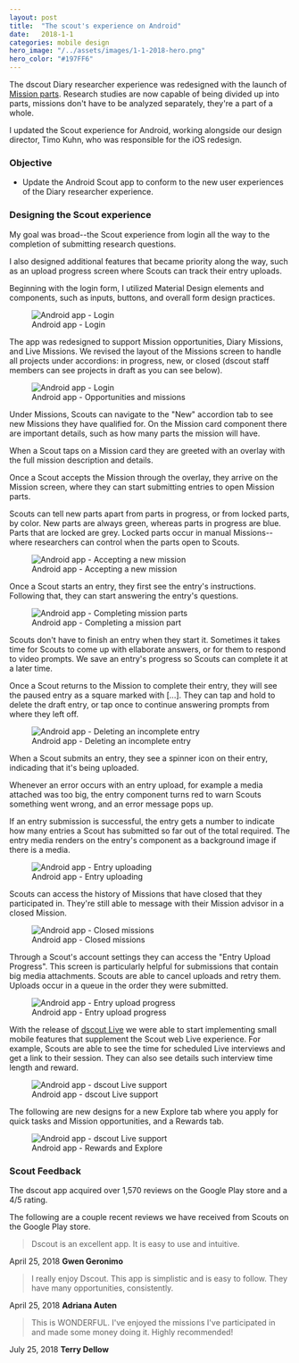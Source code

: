 ```yaml
---
layout: post
title:  "The scout's experience on Android"
date:   2018-1-1
categories: mobile design
hero_image: "/../assets/images/1-1-2018-hero.png"
hero_color: "#197FF6"
---
```

The dscout Diary researcher experience was redesigned with the launch of [Mission parts](/product/design/analyzing-entries-with-dscout/). Research studies are now capable of being divided up into parts, missions don't have to be analyzed separately, they're a part of a whole.

I updated the Scout experience for Android, working alongside our design director, Timo Kuhn, who was responsible for the iOS redesign.

### Objective
- Update the Android Scout app to conform to the new user experiences of the Diary researcher experience.

### Designing the Scout experience
My goal was broad--the Scout experience from login all the way to the completion of submitting research questions.

I also designed additional features that became priority along the way, such as an upload progress screen where Scouts can track their entry uploads.

Beginning with the login form, I utilized Material Design elements and components, such as inputs, buttons, and overall form design practices.

<figure>
	<img src="{{ site.baseurl }}/assets/images/android-1.png" title="Android app - Login" />
	<figcaption class="media-caption center">Android app - Login</figcaption>
</figure>

The app was redesigned to support Mission opportunities, Diary Missions, and Live Missions. We revised the layout of the Missions screen to handle all projects under accordions: in progress, new, or closed (dscout staff members can see projects in draft as you can see below).

<figure>
	<img src="{{ site.baseurl }}/assets/images/android-2.png" title="Android app - Login" />
	<figcaption class="media-caption center">Android app - Opportunities and missions</figcaption>
</figure>

Under Missions, Scouts can navigate to the "New" accordion tab to see new Missions they have qualified for. On the Mission card component there are important details, such as how many parts the mission will have.

When a Scout taps on a Mission card they are greeted with an overlay with the full mission description and details.

Once a Scout accepts the Mission through the overlay, they arrive on the Mission screen, where they can start submitting entries to open Mission parts.

Scouts can tell new parts apart from parts in progress, or from locked parts, by color. New parts are always green, whereas parts in progress are blue. Parts that are locked are grey. Locked parts occur in manual Missions--where researchers can control when the parts open to Scouts.

<figure>
	<img src="{{ site.baseurl }}/assets/images/android-3.png" title="Android app - Accepting a new mission" />
	<figcaption class="media-caption center">Android app - Accepting a new mission</figcaption>
</figure>

Once a Scout starts an entry, they first see the entry's instructions. Following that, they can start answering the entry's questions.

<figure>
	<img src="{{ site.baseurl }}/assets/images/android-4.png" title="Android app - Completing mission parts" />
	<figcaption class="media-caption center">Android app - Completing a mission part</figcaption>
</figure>

Scouts don't have to finish an entry when they start it. Sometimes it takes time for Scouts to come up with ellaborate answers, or for them to respond to video prompts. We save an entry's progress so Scouts can complete it at a later time.

Once a Scout returns to the Mission to complete their entry, they will see the paused entry as a square marked with [...]. They can tap and hold to delete the draft entry, or tap once to continue answering prompts from where they left off.

<figure>
	<img src="{{ site.baseurl }}/assets/images/android-5.png" title="Android app - Deleting an incomplete entry" />
	<figcaption class="media-caption center">Android app - Deleting an incomplete entry</figcaption>
</figure>

When a Scout submits an entry, they see a spinner icon on their entry, indicading that it's being uploaded.

Whenever an error occurs with an entry upload, for example a media attached was too big, the entry component turns red to warn Scouts something went wrong, and an error message pops up.

If an entry submission is successful, the entry gets a number to indicate how many entries a Scout has submitted so far out of the total required. The entry media renders on the entry's component as a background image if there is a media.

<figure>
	<img src="{{ site.baseurl }}/assets/images/android-6.png" title="Android app - Entry uploading" />
	<figcaption class="media-caption center">Android app - Entry uploading</figcaption>
</figure>

Scouts can access the history of Missions that have closed that they participated in. They're still able to message with their Mission advisor in a closed Mission.

<figure>
	<img src="{{ site.baseurl }}/assets/images/android-7.png" title="Android app - Closed missions" />
	<figcaption class="media-caption center">Android app - Closed missions</figcaption>
</figure>

Through a Scout's account settings they can access the "Entry Upload Progress". This screen is particularly helpful for submissions that contain big media attachments. Scouts are able to cancel uploads and retry them. Uploads occur in a queue in the order they were submitted.

<figure>
	<img src="{{ site.baseurl }}/assets/images/android-8.png" title="Android app - Entry upload progress" />
	<figcaption class="media-caption center">Android app - Entry upload progress </figcaption>
</figure>

With the release of [dscout Live](https://dscout.com/live) we were able to start implementing small mobile features that supplement the Scout web Live experience. For example, Scouts are able to see the time for scheduled Live interviews and get a link to their session. They can also see details such interview time length and reward.

<figure>
	<img src="{{ site.baseurl }}/assets/images/android-9.png" title="Android app - dscout Live support" />
	<figcaption class="media-caption center">Android app - dscout Live support </figcaption>
</figure>

The following are new designs for a new Explore tab where you apply for quick tasks and Mission opportunities, and a Rewards tab.

<figure>
	<img src="{{ site.baseurl }}/assets/images/android-10.png" title="Android app - dscout Live support" />
	<figcaption class="media-caption center">Android app - Rewards and Explore</figcaption>
</figure>

### Scout Feedback

The dscout app acquired over 1,570 reviews on the Google Play store and a 4/5 rating.

The following are a couple recent reviews we have received from Scouts on the Google Play store.


<blockquote>
	Dscout is an excellent app. It is easy to use and intuitive.
</blockquote>
<date class="post-meta">April 25, 2018</date>
<strong>Gwen Geronimo</strong>

<blockquote>
	I really enjoy Dscout. This app is simplistic and is easy to follow. They have many opportunities, consistently.
</blockquote>
<date class="post-meta">April 25, 2018</date>
<strong>Adriana Auten</strong>

<blockquote>
	This is WONDERFUL. I've enjoyed the missions I've participated in and made some money doing it. Highly recommended!
</blockquote>
<date class="post-meta">July 25, 2018</date>
<strong>Terry Dellow</strong>
